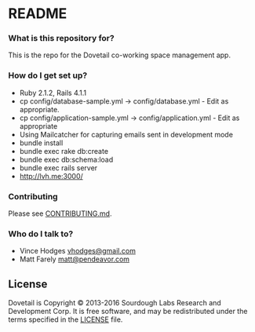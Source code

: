 # README #

### What is this repository for? ###

This is the repo for the Dovetail co-working space management app.

### How do I get set up? ###

* Ruby 2.1.2, Rails 4.1.1
* cp config/database-sample.yml -> config/database.yml - Edit as appropriate.
* cp config/application-sample.yml -> config/application.yml - Edit as appropriate
* Using Mailcatcher for capturing emails sent in development mode
* bundle install
* bundle exec rake db:create
* bundle exec db:schema:load
* bundle exec rails server
* http://lvh.me:3000/

### Contributing ###

Please see [CONTRIBUTING.md](CONTRIBUTING.md).

### Who do I talk to? ###

* Vince Hodges vhodges@gmail.com
* Matt Farely matt@pendeavor.com

## License

Dovetail is Copyright © 2013-2016 Sourdough Labs Research and Development Corp. It is free
software, and may be redistributed under the terms specified in the [LICENSE](LICENSE) file.
